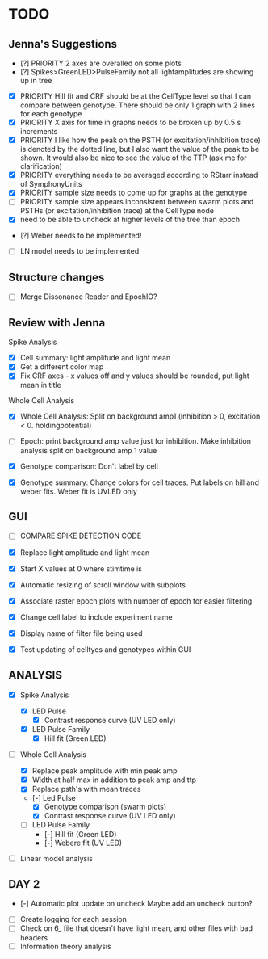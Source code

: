 # TODO 

## Jenna's Suggestions

- [?] PRIORITY 2 axes are overalled on some plots
- [?] Spikes>GreenLED>PulseFamily not all lightamplitudes are showing up in tree
- [X] PRIORITY Hill fit and CRF should be at the CellType level so that I can compare between genotype. There should be only 1 graph with 2 lines for each genotype
- [X] PRIORITY X axis for time in graphs needs to be broken up by 0.5 s increments
- [X] PRIORITY I like how the peak on the PSTH (or excitation/inhibition trace)  is denoted by the dotted line, but I also want the value of the peak to be shown. It would also be nice to see the value of the TTP (ask me for clarification)
- [X] PRIORITY everything needs to be averaged according to RStarr instead of SymphonyUnits
- [X] PRIORITY sample size needs to come up for graphs at the genotype
- [ ] PRIORITY sample size appears inconsistent between swarm plots and PSTHs (or excitation/inhibition trace)  at the CellType node
- [X] need to be able to uncheck at higher levels of the tree than epoch
- [?] Weber needs to be implemented!
- [ ] LN model needs to be implemented


## Structure changes

- [ ] Merge Dissonance Reader and EpochIO?

## Review with Jenna

Spike Analysis
- [X] Cell summary: light amplitude and light mean
- [X] Get a different color map
- [X] Fix CRF axes - x values off and y values should be rounded, put light mean in title

Whole Cell Analysis
- [X] Whole Cell Analysis: Split on background amp1 (inhibition > 0, excitation < 0. holdingpotential)
- [ ] Epoch: print background amp value just for inhibition. Make inhibition analysis split on background amp 1 value
- [X] Genotype comparison: Don't label by cell
- [X] Genotype summary: Change colors for cell traces. Put labels on hill and weber fits. Weber fit is UVLED only


## GUI
- [ ] COMPARE SPIKE DETECTION CODE
- [X] Replace light amplitude and light mean
- [X] Start X values at 0 where stimtime is
- [X] Automatic resizing of scroll window with subplots
- [X] Associate raster epoch plots with number of epoch for easier filtering
- [X] Change cell label to include experiment name
- [X] Display name of filter file being used

- [X] Test updating of celltyes and genotypes within GUI

## ANALYSIS
- [X] Spike Analysis
    - [X] LED Pulse
        - [X] Contrast response curve (UV LED only)
    - [X] LED Pulse Family
        - [X] Hill fit (Green LED)
- [ ] Whole Cell Analysis
    - [X] Replace peak amplitude with min peak amp
    - [X] Width at half max in addition to peak amp and ttp
    - [X] Replace psth's with mean traces
    - [-] Led Pulse 
        - [x] Genotype comparison (swarm plots)
        - [X] Contrast response curve (UV LED only)
    - [ ] LED Pulse Family
        - [-] Hill fit (Green LED)
        - [-] Webere fit (UV LED)
- [ ] Linear model analysis


## DAY 2
- [-] Automatic plot update on uncheck Maybe add an uncheck button?
- [ ] Create logging for each session
- [ ] Check on 6_ file that doesn't have light mean, and other files with bad headers
- [ ] Information theory analysis